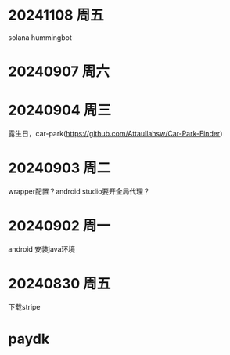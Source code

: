 
# 20241108 周五
solana
hummingbot

# 20240907 周六

# 20240904 周三
露生日，car-park(https://github.com/Attaullahsw/Car-Park-Finder)

# 20240903 周二
wrapper配置？android studio要开全局代理？
# 20240902 周一
android 安装java环境 

# 20240830 周五
下载stripe

# paydk
